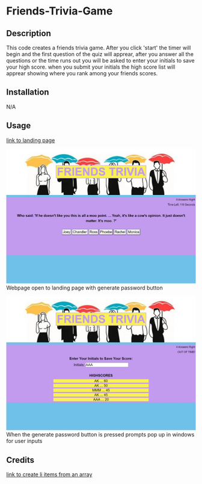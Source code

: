 # Friends-Trivia-Game

## Description

This code creates a friends trivia game. After you click 'start' the timer will begin and the first question of the quiz will apprear, after you answer all the questions or the time runs out you will be asked to enter your initials to save your high score. when you submit your initials the high score list will apprear showing where you rank among your friends scores.

## Installation

N/A

## Usage

[link to landing page](https://raw.githack.com/Akleynhans/Friends-Trivia-Game/main/index.html)

![First question with answer choices](./assets/images/screenshot1.JPG)<br>
Webpage open to landing page with generate password button

![High score list](./assets/images/screenshot2.JPG)<br>
When the generate password button is pressed prompts pop up in windows for user inputs


## Credits

[link to create li items from an array](https://getbutterfly.com/generate-html-list-from-javascript-array/)